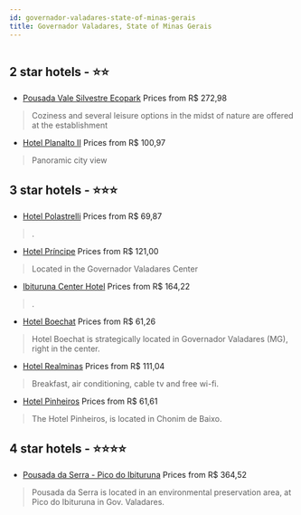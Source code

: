```yaml
---
id: governador-valadares-state-of-minas-gerais
title: Governador Valadares, State of Minas Gerais
---
```


<center><img src="https://static.hotelurbano.com/reservas/prod0/16/16973/5d4991898b2d4_hotel-polastrelli.jpg" alt="" /></center>


##  2 star hotels - ⭐️⭐️

-    [Pousada Vale Silvestre Ecopark](https://us.hurb.com/hotels/governador-valadares/pousada-vale-silvestre-ecopark-3990?cmp=18055) Prices from R$ 272,98
   > Coziness and several leisure options in the midst of nature are offered at the establishment
-    [Hotel Planalto II](https://us.hurb.com/hotels/governador-valadares/hotel-planalto-ii-1730?cmp=18055) Prices from R$ 100,97
   > Panoramic city view

##  3 star hotels - ⭐️⭐️⭐️

-    [Hotel Polastrelli](https://us.hurb.com/hotels/governador-valadares/hotel-polastrelli-16973?cmp=18055) Prices from R$ 69,87
   > .
-    [Hotel Príncipe](https://us.hurb.com/hotels/governador-valadares/hotel-principe-4736?cmp=18055) Prices from R$ 121,00
   > Located in the Governador Valadares Center
-    [Ibituruna Center Hotel](https://us.hurb.com/hotels/governador-valadares/ibituruna-center-hotel-4213?cmp=18055) Prices from R$ 164,22
   > .
-    [Hotel Boechat](https://us.hurb.com/hotels/governador-valadares/hotel-boechat-9071?cmp=18055) Prices from R$ 61,26
   > Hotel Boechat is strategically located in Governador Valadares (MG), right in the center.
-    [Hotel Realminas](https://us.hurb.com/hotels/governador-valadares/hotel-real-minas-8048?cmp=18055) Prices from R$ 111,04
   > Breakfast, air conditioning, cable tv and free wi-fi.
-    [Hotel Pinheiros](https://us.hurb.com/hotels/governador-valadares/hotel-pinheiros-11597?cmp=18055) Prices from R$ 61,61
   > The Hotel Pinheiros, is located in Chonim de Baixo.

##  4 star hotels - ⭐️⭐️⭐️⭐️

-    [Pousada da Serra - Pico do Ibituruna](https://us.hurb.com/hotels/governador-valadares/pousada-da-serra-pico-do-ibituruna-4007?cmp=18055) Prices from R$ 364,52
   > Pousada da Serra is located in an environmental preservation area, at Pico do Ibituruna in Gov. Valadares.
